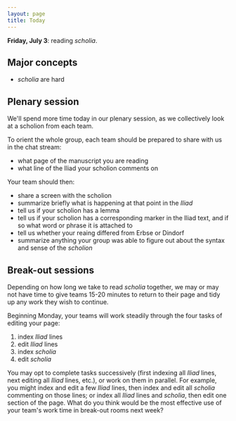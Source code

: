 ```yaml
---
layout: page
title: Today
---
```



**Friday, July 3**: reading *scholia*. 


## Major concepts

- *scholia* are hard

## Plenary session

We'll spend more time today in our plenary session, as we collectively look at a scholion from each team.

To orient the whole group, each team should be prepared to share with us in the chat stream:

- what page of the manuscript you are reading
- what line of the Iliad your scholion comments on

Your team should then:

- share a screen with the scholion
- summarize briefly what is happening at that point in the *Iliad*
- tell us if your scholion has a lemma
- tell us if your scholion has a corresponding marker in the Iliad text, and if so what word or phrase it is attached to
- tell us whether your reaing differed from Erbse or Dindorf
- summarize anything your group was able to figure out about the syntax and sense of the *scholion*



## Break-out sessions

Depending on how long we take to read *scholia* together, we may or may not have time to give teams 15-20 minutes to return to their page and tidy up any work they wish to continue.

Beginning Monday, your teams will work steadily through the four tasks of editing your page:

1. index *Iliad* lines
2. edit *Iliad* lines
3. index *scholia*
4. edit *scholia*

You may opt to complete tasks successively (first indexing all *Iliad* lines, next editing all *Iliad* lines, etc.), or work on them in parallel. For example, you might index and edit a few *Iliad* lines, then index and edit all *scholia* commenting on those lines; or index all *Iliad* lines and *scholia*, then edit  one section of the page.  What do you think would be the most effective use of your team's work time in break-out rooms next week?
